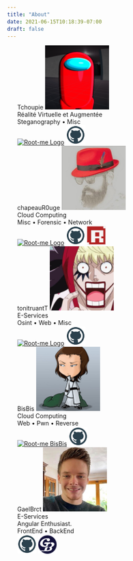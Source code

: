 ```yaml
---
title: "About"
date: 2021-06-15T10:18:39-07:00
draft: false
---
```



<ul style="list-style-type:none">
  <li>
    <span class="member">Tchoupie</span>
    <img src="/avatar/tchoupie.png" width="150" height="150" /><br />
    Réalité Virtuelle et Augmentée<br />
    Steganography • Misc <br />
    <a href="https://www.root-me.org/SuperTchoup" target="_blank"><img width="50" height="50" src="https://www.root-me.org/IMG/siteon0.svg" alt="Root-me Logo" title="Root-me Tchoupie" /></a>
    <a href="https://github.com/Tchoupie" target="_blank"><img width="45" height="45" src="/logo/github.png" alt="git Logo" title="GitHub Tchoupie" /></a>
  </li>
  <li>
    <span class="member">chapeauR0uge</span>
    <img src="/avatar/chapeauR0uge.png" width="150" height="150" /><br />
    Cloud Computing<br />
    Misc • Forensic • Network<br />
    <a href="https://www.root-me.org/ChapeauRouge" target="_blank"><img width="50" height="50" src="https://www.root-me.org/IMG/siteon0.svg" alt="Root-me Logo" title="Root-me Chapeaur0uge" /></a>
    <a href="https://github.com/ChapeauR0uge" target="_blank"><img width="45" height="45" src="/logo/github.png" alt="git Logo" title="GitHub ChapeauR0uge" /></a>
    <a href="https://api.r0uge.eu" target="_blank"><img width="45" height="45" src="/logo/r0uge.png" alt="Logo r0uge.eu" title="Api projet ChapeauR0uge" /></a>
  </li>
  <li>
    <span class="member">tonitruantT</span>
    <img src="/avatar/tonitruantt.png" width="150" height="150" /><br />
    E-Services<br />
    Osint • Web • Misc <br />
    <a href="https://www.root-me.org/tonitruantT" target="_blank"><img width="50" height="50" src="https://www.root-me.org/IMG/siteon0.svg" alt="Root-me Logo" title="Root-me tonitruantT" /></a>
    <a href="https://github.com/anthonyLafolie" target="_blank"><img width="45" height="45" src="/logo/github.png" alt="git Logo" title="GitHub tonitruantT" /></a>
  </li>
  <li>
    <span class="member">BisBis</span>
    <img src="/avatar/bisbis.png" width="150" height="150" /><br />
    Cloud Computing<br />
    Web • Pwn • Reverse<br />
    <a href="https://www.root-me.org/BisBis" target="_blank"><img width="50" height="50" src="https://www.root-me.org/IMG/siteon0.svg" alt="Root-me BisBis" title="Root-me BisBis" /></a>
    <a href="https://github.com/Bis8is/" target="_blank"><img width="45" height="45" src="/logo/github.png" alt="git Logo" title="GitHub BisBis" /></a>
  </li>
  <li>
    <span class="member">GaelBrct</span>
    <img src="/avatar/gaelbrct.png" width="150" height="150" /><br />
    E-Services<br />
    Angular Enthusiast. <br />
    FrontEnd • BackEnd <br />
    <a href="https://github.com/gaelbrct59" target="_blank"><img width="45" height="45" src="/logo/github.png" alt="git Logo" title="GitHub gaelbrct" /></a>
    <a href="https://gaelbricout.herokuapp.com/" target="_blank"><img width="43" height="43" src="/logo/brct.png" alt="Logo gaelbrct" title="Portofolio gaelbrct" /></a>
  </li>
</ul>
<br /><br />
